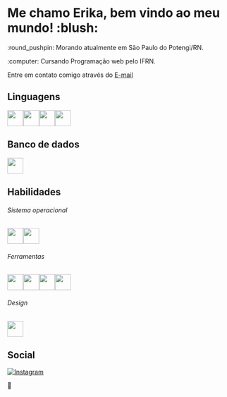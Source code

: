 <h1> Me chamo Erika, bem vindo ao meu mundo! :blush: </h1>

<p>:round_pushpin: Morando atualmente em São Paulo do Potengi/RN.</p>
<p>:computer: Cursando Programação web pelo IFRN.</p>
<p> Entre em contato comigo através do <a href="mailto:erikaalvess2006@gmail.com">E-mail </a>

## Linguagens

<img src="https://cdn.jsdelivr.net/gh/devicons/devicon@latest/icons/html5/html5-original.svg" width=36 height=36 /><img src="https://cdn.jsdelivr.net/gh/devicons/devicon@latest/icons/css3/css3-original.svg" width=36 height=36 /><img src="https://cdn.jsdelivr.net/gh/devicons/devicon@latest/icons/python/python-original.svg" width=36 height=36 /><img src="https://cdn.jsdelivr.net/gh/devicons/devicon@latest/icons/javascript/javascript-original.svg" width=36 height=36 />

## Banco de dados

<img src="https://cdn.jsdelivr.net/gh/devicons/devicon@latest/icons/postgresql/postgresql-original.svg" width=36 height=36 />

## Habilidades

###### Sistema operacional
<img src="https://cdn.jsdelivr.net/gh/devicons/devicon@latest/icons/debian/debian-original.svg" width=36 height=36 /><img src="https://cdn.jsdelivr.net/gh/devicons/devicon@latest/icons/windows8/windows8-original.svg" width=36 height=36 />

###### Ferramentas

<img src="https://cdn.jsdelivr.net/gh/devicons/devicon@latest/icons/github/github-original.svg" width=36 height=36 /><img src="https://cdn.jsdelivr.net/gh/devicons/devicon@latest/icons/vscode/vscode-original.svg" width=36 height=36 /><img src="https://cdn.jsdelivr.net/gh/devicons/devicon@latest/icons/firefox/firefox-original.svg" width=36 height=36 /><img src="https://cdn.jsdelivr.net/gh/devicons/devicon@latest/icons/chrome/chrome-original.svg" width=36 height=36 />

###### Design
<img src="https://cdn.jsdelivr.net/gh/devicons/devicon@latest/icons/canva/canva-original.svg" width=36 height=36 />

## Social
<a href="https://www.instagram.com/dhanushka_m/" target="_blank"><img src="https://img.shields.io/badge/Instagram-%23E4405F.svg?&style=flat-square&logo=instagram&logoColor=white" alt="Instagram"></a>

:dog: